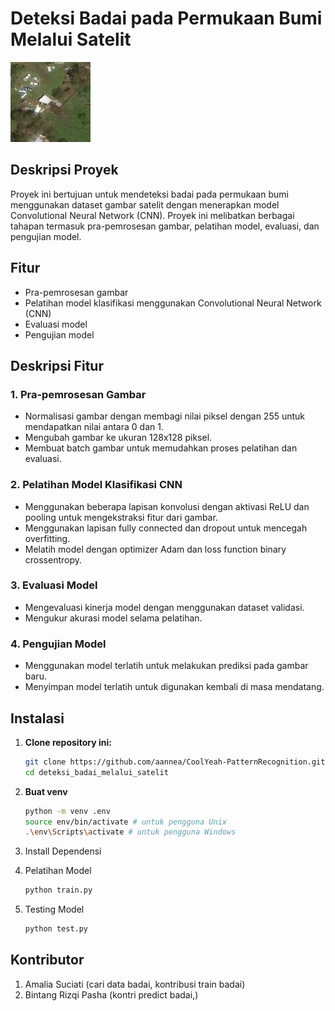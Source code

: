 # Deteksi Badai pada Permukaan Bumi Melalui Satelit

![Project Logo](https://github.com/aannea/CoolYeah-PatternRecognition/blob/main/deteksi_badai_melalui_satelit/kenanih.jpeg)


## Deskripsi Proyek
Proyek ini bertujuan untuk mendeteksi badai pada permukaan bumi menggunakan dataset 
gambar satelit dengan menerapkan model Convolutional Neural Network (CNN). Proyek ini 
melibatkan berbagai tahapan termasuk pra-pemrosesan gambar, pelatihan model, evaluasi, dan 
pengujian model.


## Fitur
- Pra-pemrosesan gambar
- Pelatihan model klasifikasi menggunakan Convolutional Neural Network (CNN)
- Evaluasi model
- Pengujian model

## Deskripsi Fitur

### 1. Pra-pemrosesan Gambar
- Normalisasi gambar dengan membagi nilai piksel dengan 255 untuk mendapatkan nilai antara 0 dan 1.
- Mengubah gambar ke ukuran 128x128 piksel.
- Membuat batch gambar untuk memudahkan proses pelatihan dan evaluasi.

### 2. Pelatihan Model Klasifikasi CNN
- Menggunakan beberapa lapisan konvolusi dengan aktivasi ReLU dan pooling untuk mengekstraksi fitur dari gambar.
- Menggunakan lapisan fully connected dan dropout untuk mencegah overfitting.
- Melatih model dengan optimizer Adam dan loss function binary crossentropy.

### 3. Evaluasi Model
- Mengevaluasi kinerja model dengan menggunakan dataset validasi.
- Mengukur akurasi model selama pelatihan.

### 4. Pengujian Model
- Menggunakan model terlatih untuk melakukan prediksi pada gambar baru.
- Menyimpan model terlatih untuk digunakan kembali di masa mendatang.

## Instalasi

1. **Clone repository ini:**
   ```bash
   git clone https://github.com/aannea/CoolYeah-PatternRecognition.git
   cd deteksi_badai_melalui_satelit
   ```
   
2. **Buat venv**
   ```bash
   python -m venv .env
   source env/bin/activate # untuk pengguna Unix
   .\env\Scripts\activate # untuk pengguna Windows
   ```
   
3. Install Dependensi

4. Pelatihan Model
   ```python
   python train.py
   ```

5. Testing Model
   ```python
   python test.py
   ```


## Kontributor
1. Amalia Suciati (cari data badai, kontribusi train badai)
2. Bintang Rizqi Pasha (kontri predict badai,)
